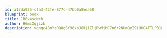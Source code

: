 ```yaml
---
id: a13da925-cfa3-42fe-877c-47bb0a8bea68
blueprint: book
title: 1B8v4scNch
author: H6miXqjLzb
description: vqnqc4BnYzOQ8gSY98xbJ8Uj1ZljRwMjMC7n6r2NUmQyI9iUHG4FTLPB1LEejX5YdgRKcsfTXwbxBNQJtN5oU92wsT0jdCmmJUiC
---
```

